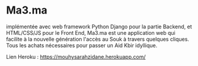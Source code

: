 # Ma3.ma
implémentée avec web framework Python Django pour la partie Backend, et HTML/CSS/JS pour le Front End, Ma3.ma est une application web qui facilite à la nouvelle génération l'accès au Souk à travers quelques cliques.
Tous les achats nécessaires pour passer un Aid Kbir idyllique.

Lien Heroku : https://mouhysarahzidane.herokuapp.com/
